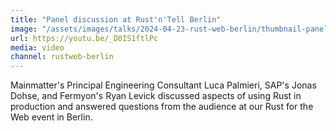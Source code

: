 ```yaml
---
title: "Panel discussion at Rust'n'Tell Berlin"
image: "/assets/images/talks/2024-04-23-rust-web-berlin/thumbnail-panel.jpg"
url: https://youtu.be/_D0IS1ftlPc
media: video
channel: rustweb-berlin
---
```


Mainmatter's Principal Engineering Consultant Luca Palmieri, SAP's Jonas Dohse, and Fermyon's Ryan Levick discussed aspects of using Rust in production and answered questions from the audience at our Rust for the Web event in Berlin.
